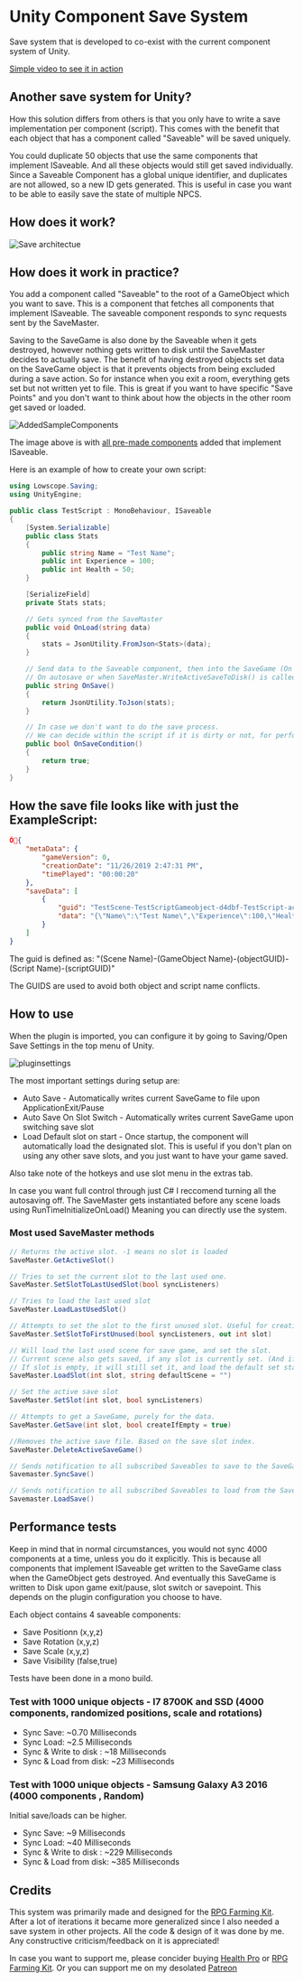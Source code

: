 # Unity Component Save System
Save system that is developed to co-exist with the current component system of Unity.

[Simple video to see it in action](https://giant.gfycat.com/FavorableVioletEastrussiancoursinghounds.webm)

## Another save system for Unity?
How this solution differs from others is that you only have to write a save implementation per component (script).
This comes with the benefit that each object that has a component called "Saveable" will be saved uniquely.

You could duplicate 50 objects that use the same components that implement ISaveable. And all these objects would still get saved individually. Since a Saveable Component has a global unique identifier, and duplicates are not allowed, so a new ID gets generated.
This is useful in case you want to be able to easily save the state of multiple NPCS.

## How does it work?

![Save architectue](https://github.com/AlexMeesters/ComponentSaveSystem/blob/master/Images/savearchitecture.jpg)

## How does it work in practice?

You add a component called "Saveable" to the root of a GameObject which you want to save.
This is a component that fetches all components that implement ISaveable. The saveable component responds to sync requests sent by the SaveMaster. 

Saving to the SaveGame is also done by the Saveable when it gets destroyed, however nothing gets written to disk until the SaveMaster decides to actually save. The benefit of having destroyed objects set data on the SaveGame object is that it prevents objects from being excluded during a save action. So for instance when you exit a room, everything gets set but not written yet to file. This is great if you want to have specific "Save Points" and you don't want to think about how the objects in the other room get saved or loaded.

![AddedSampleComponents](https://github.com/AlexMeesters/ComponentSaveSystem/blob/master/Images/Component-AddedSampleComponents.PNG)

The image above is with [all pre-made components](https://github.com/AlexMeesters/ComponentSaveSystem/tree/master/Assets/Plugins/Lowscope/ComponentSaveSystem/Components) added that implement ISaveable.

Here is an example of how to create your own script:

```csharp
using Lowscope.Saving;
using UnityEngine;

public class TestScript : MonoBehaviour, ISaveable
{
    [System.Serializable]
    public class Stats
    {
        public string Name = "Test Name";
        public int Experience = 100;
        public int Health = 50;
    }

    [SerializeField]
    private Stats stats;

    // Gets synced from the SaveMaster
    public void OnLoad(string data)
    {
        stats = JsonUtility.FromJson<Stats>(data);
    }

    // Send data to the Saveable component, then into the SaveGame (On request of the save master)
    // On autosave or when SaveMaster.WriteActiveSaveToDisk() is called
    public string OnSave()
    {
        return JsonUtility.ToJson(stats);
    }

    // In case we don't want to do the save process.
    // We can decide within the script if it is dirty or not, for performance.
    public bool OnSaveCondition()
    {
        return true;
    }
}
```

## How the save file looks like with just the ExampleScript:

```json
Ô{
    "metaData": {
        "gameVersion": 0,
        "creationDate": "11/26/2019 2:47:31 PM",
        "timePlayed": "00:00:20"
    },
    "saveData": [
        {
            "guid": "TestScene-TestScriptGameobject-d4dbf-TestScript-ac11c",
            "data": "{\"Name\":\"Test Name\",\"Experience\":100,\"Health\":50}"
        }
    ]
}
```

The guid is defined as:
"(Scene Name)-(GameObject Name)-(objectGUID)-(Script Name)-(scriptGUID)"

The GUIDS are used to avoid both object and script name conflicts.

## How to use

When the plugin is imported, you can configure it by going to Saving/Open Save Settings in the top menu of Unity.

![pluginsettings](https://github.com/AlexMeesters/Component-Save-System/blob/master/Images/pluginsettings.PNG)

The most important settings during setup are:
* Auto Save - Automatically writes current SaveGame to file upon ApplicationExit/Pause
* Auto Save On Slot Switch - Automatically writes current SaveGame upon switching save slot
* Load Default slot on start - Once startup, the component will automatically load the designated slot.
This is useful if you don't plan on using any other save slots, and you just want to have your game saved.

Also take note of the hotkeys and use slot menu in the extras tab. 

In case you want full control through just C# I reccomend turning all the autosaving off.
The SaveMaster gets instantiated before any scene loads using RunTimeInitializeOnLoad()
Meaning you can directly use the system. 

### Most used SaveMaster methods
```csharp
// Returns the active slot. -1 means no slot is loaded
SaveMaster.GetActiveSlot() 

// Tries to set the current slot to the last used one.
SaveMaster.SetSlotToLastUsedSlot(bool syncListeners) 

// Tries to load the last used slot
SaveMaster.LoadLastUsedSlot()

// Attempts to set the slot to the first unused slot. Useful for creating a new game.
SaveMaster.SetSlotToFirstUnused(bool syncListeners, out int slot)

// Will load the last used scene for save game, and set the slot. 
// Current scene also gets saved, if any slot is currently set. (And if AutoSaveOnSlotSwitch is on)
// If slot is empty, it will still set it, and load the default set starting scene.
SaveMaster.LoadSlot(int slot, string defaultScene = "")

// Set the active save slot
SaveMaster.SetSlot(int slot, bool syncListeners)

// Attempts to get a SaveGame, purely for the data.
SaveMaster.GetSave(int slot, bool createIfEmpty = true)

//Removes the active save file. Based on the save slot index.
SaveMaster.DeleteActiveSaveGame()

// Sends notification to all subscribed Saveables to save to the SaveGame
Savemaster.SyncSave()

// Sends notification to all subscribed Saveables to load from the SaveGame
Savemaster.LoadSave()
```

## Performance tests

Keep in mind that in normal circumstances, you would not sync 4000 components at a time, unless you do it explicitly.
This is because all components that implement ISaveable get written to the SaveGame class when the GameObject gets destroyed. 
And eventually this SaveGame is written to Disk upon game exit/pause, slot switch or savepoint. This depends on the plugin configuration you choose to have.

Each object contains 4 saveable components:
* Save Positionn (x,y,z)
* Save Rotation (x,y,z)
* Save Scale (x,y,z)
* Save Visibility (false,true)

Tests have been done in a mono build.

### Test with 1000 unique objects - I7 8700K and SSD (4000 components, randomized positions, scale and rotations)

- Sync Save: ~0.70 Milliseconds
- Sync Load: ~2.5 Milliseconds
- Sync & Write to disk : ~18 Milliseconds
- Sync & Load from disk: ~23 Milliseconds

### Test with 1000 unique objects - Samsung Galaxy A3 2016 (4000 components , Random)

Initial save/loads can be higher.

- Sync Save: ~9 Milliseconds
- Sync Load: ~40 Milliseconds
- Sync & Write to disk : ~229 Milliseconds
- Sync & Load from disk: ~385 Milliseconds

## Credits


This system was primarily made and designed for the [RPG Farming Kit](https://assetstore.unity.com/packages/templates/packs/rpg-farming-kit-121080?aid=1101lHUQ). After a lot of iterations it became more generalized since I also needed a save system in other projects.
All the code & design of it was done by me. Any constructive criticism/feedback on it is appreciated!

In case you want to support me, please concider buying [Health Pro](https://assetstore.unity.com/packages/tools/utilities/health-pro-effects-132006?aid=1101lHUQ) or [RPG Farming Kit](https://assetstore.unity.com/packages/templates/packs/rpg-farming-kit-121080?aid=1101lHUQ). Or you can support me on my desolated [Patreon](https://www.patreon.com/lowscope)

